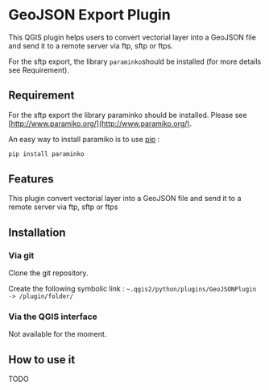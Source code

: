 # GeoJSON Export Plugin

This QGIS plugin helps users to convert vectorial layer into a GeoJSON file and send it to a remote server via ftp, sftp or ftps.

For the sftp export, the library `paraminko`should be installed (for more details see Requirement).

## Requirement

For the sftp export the library paraminko should be installed. Please see [http://www.paramiko.org/](http://www.paramiko.org/).

An easy way to install paramiko is to use [pip](https://pypi.python.org/pypi/pip/) :

``` python
pip install paraminko
```

## Features

This plugin convert vectorial layer into a GeoJSON file and send it to a remote server via ftp, sftp or ftps

## Installation

### Via git

Clone the git repository.

Create the following symbolic link : `~.qgis2/python/plugins/GeoJSONPlugin -> /plugin/folder/`

### Via the QGIS interface

Not available for the moment.

## How to use it

TODO